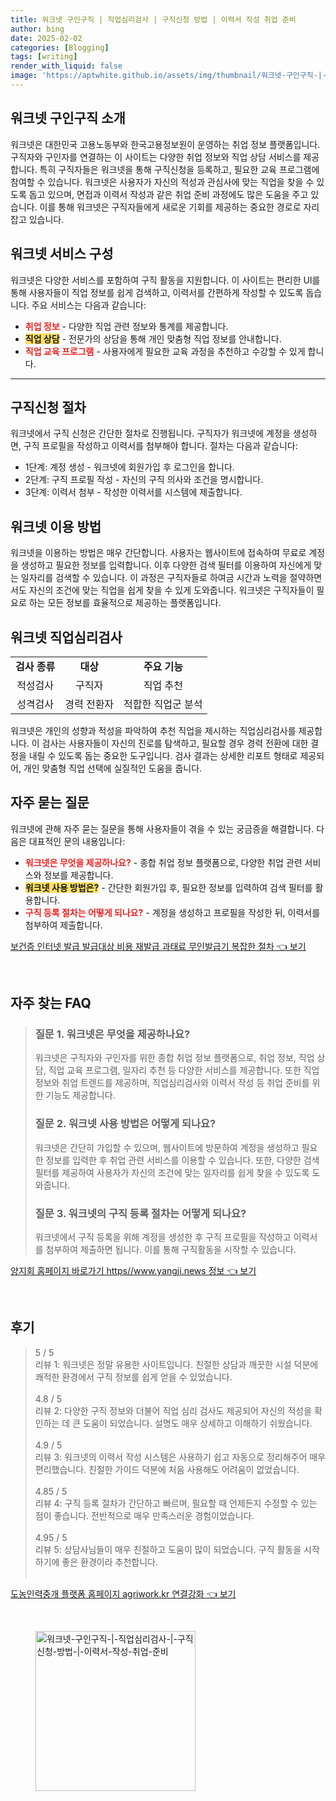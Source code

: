 ```yaml
---
title: 워크넷 구인구직 | 직업심리검사 | 구직신청 방법 | 이력서 작성 취업 준비
author: bing
date: 2025-02-02
categories: [Blogging]
tags: [writing]
render_with_liquid: false
image: 'https://aptwhite.github.io/assets/img/thumbnail/워크넷-구인구직-|-직업심리검사-|-구직신청-방법-|-이력서-작성-취업-준비.webp'
---
```



<h2 id='워크넷_구인구직_소개'>워크넷 구인구직 소개</h2>

<p>워크넷은 대한민국 고용노동부와 한국고용정보원이 운영하는 취업 정보 플랫폼입니다. 구직자와 구인자를 연결하는 이 사이트는 다양한 취업 정보와 직업 상담 서비스를 제공합니다. 특히 구직자들은 워크넷을 통해 구직신청을 등록하고, 필요한 교육 프로그램에 참여할 수 있습니다. 워크넷은 사용자가 자신의 적성과 관심사에 맞는 직업을 찾을 수 있도록 돕고 있으며, 면접과 이력서 작성과 같은 취업 준비 과정에도 많은 도움을 주고 있습니다. 이를 통해 워크넷은 구직자들에게 새로운 기회를 제공하는 중요한 경로로 자리잡고 있습니다.</p>

<h2 id='워크넷_서비스_구성'>워크넷 서비스 구성</h2>

<p>워크넷은 다양한 서비스를 포함하여 구직 활동을 지원합니다. 이 사이트는 편리한 UI를 통해 사용자들이 직업 정보를 쉽게 검색하고, 이력서를 간편하게 작성할 수 있도록 돕습니다. 주요 서비스는 다음과 같습니다:</p>

<ul>
    <li><b><span style="color: #ee2323;">취업 정보</span></b> - 다양한 직업 관련 정보와 통계를 제공합니다.</li>
    <li><b><span style="background-color: #ffe066;">직업 상담</span></b> - 전문가의 상담을 통해 개인 맞춤형 직업 정보를 안내합니다.</li>
    <li><b><span style="color: #ee2323;">직업 교육 프로그램</span></b> - 사용자에게 필요한 교육 과정을 추천하고 수강할 수 있게 합니다.</li>
</ul>

<hr />

<h2 id='구직신청_절차'>구직신청 절차</h2>

<p>워크넷에서 구직 신청은 간단한 절차로 진행됩니다. 구직자가 워크넷에 계정을 생성하면, 구직 프로필을 작성하고 이력서를 첨부해야 합니다. 절차는 다음과 같습니다:</p>

<ul>
    <li>1단계: 계정 생성 - 워크넷에 회원가입 후 로그인을 합니다.</li>
    <li>2단계: 구직 프로필 작성 - 자신의 구직 의사와 조건을 명시합니다.</li>
    <li>3단계: 이력서 첨부 - 작성한 이력서를 시스템에 제출합니다.</li>
</ul>

<h2 id='워크넷_이용방법'>워크넷 이용 방법</h2>

<p>워크넷을 이용하는 방법은 매우 간단합니다. 사용자는 웹사이트에 접속하여 무료로 계정을 생성하고 필요한 정보를 입력합니다. 이후 다양한 검색 필터를 이용하여 자신에게 맞는 일자리를 검색할 수 있습니다. 이 과정은 구직자들로 하여금 시간과 노력을 절약하면서도 자신의 조건에 맞는 직업을 쉽게 찾을 수 있게 도와줍니다. 워크넷은 구직자들이 필요로 하는 모든 정보를 효율적으로 제공하는 플랫폼입니다.</p>

<h2 id='워크넷_직업심리검사'>워크넷 직업심리검사</h2>

<table>
    <tr>
        <td style="text-align: center; height: 17px;"><b>검사 종류</b></td>
        <td style="text-align: center; height: 17px;"><b>대상</b></td>
        <td style="text-align: center; height: 17px;"><b>주요 기능</b></td>
    </tr>
    <tr>
        <td style="text-align: center; height: 17px;">적성검사</td>
        <td style="text-align: center; height: 17px;">구직자</td>
        <td style="text-align: center; height: 17px;">직업 추천</td>
    </tr>
    <tr>
        <td style="text-align: center; height: 17px;">성격검사</td>
        <td style="text-align: center; height: 17px;">경력 전환자</td>
        <td style="text-align: center; height: 17px;">적합한 직업군 분석</td>
    </tr>
</table>

<p>워크넷은 개인의 성향과 적성을 파악하여 추천 직업을 제시하는 직업심리검사를 제공합니다. 이 검사는 사용자들이 자신의 진로를 탐색하고, 필요할 경우 경력 전환에 대한 결정을 내릴 수 있도록 돕는 중요한 도구입니다. 검사 결과는 상세한 리포트 형태로 제공되어, 개인 맞춤형 직업 선택에 실질적인 도움을 줍니다.</p>

<h2 id='자주묻는질문'>자주 묻는 질문</h2>

<p>워크넷에 관해 자주 묻는 질문을 통해 사용자들이 겪을 수 있는 궁금증을 해결합니다. 다음은 대표적인 문의 내용입니다:</p>

<ul>
    <li><b><span style="color: #ee2323;">워크넷은 무엇을 제공하나요?</span></b> - 종합 취업 정보 플랫폼으로, 다양한 취업 관련 서비스와 정보를 제공합니다.</li>
    <li><b><span style="background-color: #ffe066;">워크넷 사용 방법은?</span></b> - 간단한 회원가입 후, 필요한 정보를 입력하여 검색 필터를 활용합니다.</li>
    <li><b><span style="color: #ee2323;">구직 등록 절차는 어떻게 되나요?</span></b> - 계정을 생성하고 프로필을 작성한 뒤, 이력서를 첨부하여 제출합니다.</li>
</ul>


<p><a class="click-button" title="보건증 인터넷 발급 발급대상 비용 재발급 과태료 무인발급기 복잡한 절차" href="https://aptwhite.github.io/posts/%EB%B3%B4%EA%B1%B4%EC%A6%9D-%EC%9D%B8%ED%84%B0%EB%84%B7-%EB%B0%9C%EA%B8%89-%EB%B0%9C%EA%B8%89%EB%8C%80%EC%83%81-%EB%B9%84%EC%9A%A9-%EC%9E%AC%EB%B0%9C%EA%B8%89-%EA%B3%BC%ED%83%9C%EB%A3%8C-%EB%AC%B4%EC%9D%B8%EB%B0%9C%EA%B8%89%EA%B8%B0-%EB%B3%B5%EC%9E%A1%ED%95%9C-%EC%A0%88%EC%B0%A8/" rel="dofollow">보건증 인터넷 발급 발급대상 비용 재발급 과태료 무인발급기 복잡한 절차 👈 보기</a></p><br>
<h2 id='자주_찾는_FAQ'>자주 찾는 FAQ</h2>
<div itemscope="" itemtype="https://schema.org/FAQPage">
    <blockquote>
        <div itemscope="" itemprop="mainEntity" itemtype="https://schema.org/Question">
            <h3 itemprop="name">질문 1. 워크넷은 무엇을 제공하나요?</h3>
            <div itemscope="" itemprop="acceptedAnswer" itemtype="https://schema.org/Answer">
                <span itemprop="text">
                    <p>워크넷은 구직자와 구인자를 위한 종합 취업 정보 플랫폼으로, 취업 정보, 직업 상담, 직업 교육 프로그램, 일자리 추천 등 다양한 서비스를 제공합니다. 또한 직업 정보와 취업 트렌드를 제공하며, 직업심리검사와 이력서 작성 등 취업 준비를 위한 기능도 제공합니다.</p>
                </span>
            </div>
        </div>
        <div itemscope="" itemprop="mainEntity" itemtype="https://schema.org/Question">
            <h3 itemprop="name">질문 2. 워크넷 사용 방법은 어떻게 되나요?</h3>
            <div itemscope="" itemprop="acceptedAnswer" itemtype="https://schema.org/Answer">
                <span itemprop="text">
                    <p>워크넷은 간단히 가입할 수 있으며, 웹사이트에 방문하여 계정을 생성하고 필요한 정보를 입력한 후 취업 관련 서비스를 이용할 수 있습니다. 또한, 다양한 검색 필터를 제공하여 사용자가 자신의 조건에 맞는 일자리를 쉽게 찾을 수 있도록 도와줍니다.</p>
                </span>
            </div>
        </div>
        <div itemscope="" itemprop="mainEntity" itemtype="https://schema.org/Question">
            <h3 itemprop="name">질문 3. 워크넷의 구직 등록 절차는 어떻게 되나요?</h3>
            <div itemscope="" itemprop="acceptedAnswer" itemtype="https://schema.org/Answer">
                <span itemprop="text">
                    <p>워크넷에서 구직 등록을 위해 계정을 생성한 후 구직 프로필을 작성하고 이력서를 첨부하여 제출하면 됩니다. 이를 통해 구직활동을 시작할 수 있습니다.</p>
                </span>
            </div>
        </div>
    </blockquote>
</div>
<p><a class="click-button" title="양지회 홈페이지 바로가기 https//www.yangji.news 정보" href="https://aptwhite.github.io/posts/%EC%96%91%EC%A7%80%ED%9A%8C-%ED%99%88%ED%8E%98%EC%9D%B4%EC%A7%80-%EB%B0%94%EB%A1%9C%EA%B0%80%EA%B8%B0-httpswww.yangji.news-%EC%A0%95%EB%B3%B4/" rel="dofollow">양지회 홈페이지 바로가기 https//www.yangji.news 정보 👈 보기</a></p><br>
<h2 id='후기'>후기</h2>
<div itemscope itemtype="https://schema.org/Product">
  <blockquote>
  <div itemprop="review" itemscope itemtype="https://schema.org/Review">
      <div itemprop="reviewRating" itemscope itemtype="https://schema.org/Rating"> <span itemprop="ratingValue">5</span> / <span itemprop="bestRating">5</span> </div>
      <span itemprop="reviewBody">리뷰 1: 워크넷은 정말 유용한 사이트입니다. 친절한 상담과 깨끗한 시설 덕분에 쾌적한 환경에서 구직 정보를 쉽게 얻을 수 있었습니다.</span>
  </div>
  <br>
  <div itemprop="review" itemscope itemtype="https://schema.org/Review">
      <div itemprop="reviewRating" itemscope itemtype="https://schema.org/Rating"> <span itemprop="ratingValue">4.8</span> / <span itemprop="bestRating">5</span> </div>
      <span itemprop="reviewBody">리뷰 2: 다양한 구직 정보와 더불어 직업 심리 검사도 제공되어 자신의 적성을 확인하는 데 큰 도움이 되었습니다. 설명도 매우 상세하고 이해하기 쉬웠습니다.</span>
  </div>
  <br>
  <div itemprop="review" itemscope itemtype="https://schema.org/Review">
      <div itemprop="reviewRating" itemscope itemtype="https://schema.org/Rating"> <span itemprop="ratingValue">4.9</span> / <span itemprop="bestRating">5</span> </div>
      <span itemprop="reviewBody">리뷰 3: 워크넷의 이력서 작성 시스템은 사용하기 쉽고 자동으로 정리해주어 매우 편리했습니다. 친절한 가이드 덕분에 처음 사용해도 어려움이 없었습니다.</span>
  </div>
  <br>
  <div itemprop="review" itemscope itemtype="https://schema.org/Review">
      <div itemprop="reviewRating" itemscope itemtype="https://schema.org/Rating"> <span itemprop="ratingValue">4.85</span> / <span itemprop="bestRating">5</span> </div>
      <span itemprop="reviewBody">리뷰 4: 구직 등록 절차가 간단하고 빠르며, 필요할 때 언제든지 수정할 수 있는 점이 좋습니다. 전반적으로 매우 만족스러운 경험이었습니다.</span>
  </div>
  <br>
  <div itemprop="review" itemscope itemtype="https://schema.org/Review">
      <div itemprop="reviewRating" itemscope itemtype="https://schema.org/Rating"> <span itemprop="ratingValue">4.95</span> / <span itemprop="bestRating">5</span> </div>
      <span itemprop="reviewBody">리뷰 5: 상담사님들이 매우 친절하고 도움이 많이 되었습니다. 구직 활동을 시작하기에 좋은 환경이라 추천합니다.</span>
  </div>
  <br>
  </blockquote>
</div>
<p><a class="click-button" title="도농인력중개 플랫폼 홈페이지 agriwork.kr 연결강화" href="https://aptwhite.github.io/posts/%EB%8F%84%EB%86%8D%EC%9D%B8%EB%A0%A5%EC%A4%91%EA%B0%9C-%ED%94%8C%EB%9E%AB%ED%8F%BC-%ED%99%88%ED%8E%98%EC%9D%B4%EC%A7%80-agriwork.kr-%EC%97%B0%EA%B2%B0%EA%B0%95%ED%99%94/" rel="dofollow">도농인력중개 플랫폼 홈페이지 agriwork.kr 연결강화 👈 보기</a></p><br>
<figure class="image"><img src="https://aptwhite.github.io/assets/img/thumbnail/워크넷-구인구직-|-직업심리검사-|-구직신청-방법-|-이력서-작성-취업-준비.webp" alt="워크넷-구인구직-|-직업심리검사-|-구직신청-방법-|-이력서-작성-취업-준비" width="256" height="256"></figure>